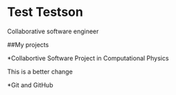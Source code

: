 # Test Testson

Collaborative software engineer

##My projects

*Collabortive Software Project in Computational Physics

This is a better change 

*Git and GitHub
